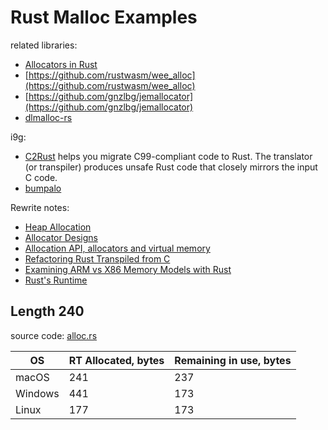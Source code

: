 # Rust Malloc Examples

related libraries:

 - [Allocators in Rust](https://github.com/ezrosent/allocators-rs)
 - [https://github.com/rustwasm/wee_alloc](https://github.com/rustwasm/wee_alloc)
 - [https://github.com/gnzlbg/jemallocator](https://github.com/gnzlbg/jemallocator)
 - [dlmalloc-rs](https://github.com/alexcrichton/dlmalloc-rs)


i9g:

 - [C2Rust](https://github.com/immunant/c2rust) helps you migrate C99-compliant code to Rust. The translator (or transpiler) produces unsafe Rust code that closely mirrors the input C code.
 - [bumpalo](https://github.com/fitzgen/bumpalo)

Rewrite notes:

 - [Heap Allocation](https://os.phil-opp.com/heap-allocation/)
 - [Allocator Designs](https://os.phil-opp.com/allocator-designs/)
 - [Allocation API, allocators and virtual memory](https://notes.iveselov.info/programming/allocation-api-and-allocators)
 - [Refactoring Rust Transpiled from C](https://immunant.com/blog/2020/09/transpiled_c_safety/)
 - [Examining ARM vs X86 Memory Models with Rust](https://www.nickwilcox.com/blog/arm_vs_x86_memory_model/)
 - [Rust's Runtime](https://blog.mgattozzi.dev/rusts-runtime/)

## Length 240


source code: [alloc.rs](https://github.com/rust-lang/rust/blob/f844ea1e561475e6023282ef167e76bc973773ef/src/libstd/sys/unix/alloc.rs#L14)

|  OS |  RT Allocated, bytes |  Remaining in use, bytes |
|-----|----------------------|--------------------------|
| macOS | 241 | 237 |
| Windows | 441 | 173 |
| Linux | 177 | 173 |